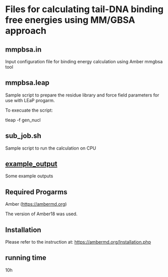 # Files for calculating tail-DNA binding free energies using MM/GBSA approach

## mmpbsa.in
Input configuration file for binding energy calculation using Amber mmgbsa tool

## mmpbsa.leap

Sample script to prepare the residue library and force field parameters for use with LEaP progarm.

To execuate the script:

tleap -f gen_nucl

## sub_job.sh

Sample script to run the calculation on CPU

## [example_output](example_output)

Some example outputs

## Required Progarms

Amber (https://ambermd.org)

The version of Amber18 was used.

## Installation

Please refer to the instruction at: https://ambermd.org/Installation.php

## running time

10h
